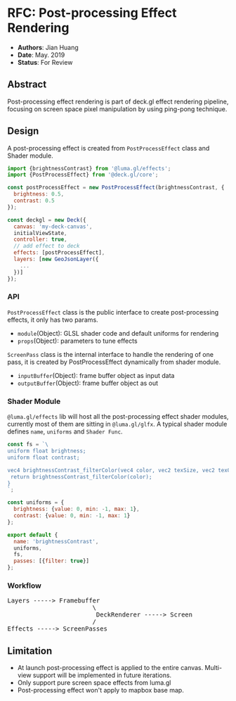 # RFC: Post-processing Effect Rendering

* **Authors**: Jian Huang
* **Date**: May. 2019
* **Status**: For Review

## Abstract
Post-processing effect rendering is part of deck.gl effect rendering pipeline, focusing on screen space pixel manipulation by using ping-pong technique.

## Design

A post-processing effect is created from `PostProcessEffect` class and Shader module.
```js
import {brightnessContrast} from '@luma.gl/effects';
import {PostProcessEffect} from '@deck.gl/core';

const postProcessEffect = new PostProcessEffect(brightnessContrast, {
  brightness: 0.5,
  contrast: 0.5
});

const deckgl = new Deck({
  canvas: 'my-deck-canvas',
  initialViewState,
  controller: true,
  // add effect to deck
  effects: [postProcessEffect],
  layers: [new GeoJsonLayer({
    ...
  })]
});
```

### API

`PostProcessEffect` class is the public interface to create post-processing effects, it only has two params.
* `module`(Object): GLSL shader code and default uniforms for rendering
* `props`(Object): parameters to tune effects

`ScreenPass` class is the internal interface to handle the rendering of one pass, it is created by PostProcessEffect dynamically from shader module.
* `inputBuffer`(Object): frame buffer object as input data
* `outputBuffer`(Object): frame buffer object as out

### Shader Module
`@luma.gl/effects` lib will host all the post-processing effect shader modules, currently most of them are sitting in `@luma.gl/glfx`. A typical shader module defines `name`, `uniforms` and `Shader Func`.
```js
const fs = `\  
uniform float brightness;  
uniform float contrast;  

vec4 brightnessContrast_filterColor(vec4 color, vec2 texSize, vec2 texCoords) {  
 return brightnessContrast_filterColor(color);
}  
`;  

const uniforms = {  
  brightness: {value: 0, min: -1, max: 1},  
  contrast: {value: 0, min: -1, max: 1}  
};  

export default {  
  name: 'brightnessContrast',  
  uniforms,  
  fs,  
  passes: [{filter: true}]  
};
```
### Workflow
<pre>Layers -----> Framebuffer
                       \
                        DeckRenderer -----> Screen
                       /
Effects -----> ScreenPasses</pre>

## Limitation
* At launch post-processing effect is applied to the entire canvas. Multi-view support will be implemented in future iterations.
* Only support pure screen space effects from luma.gl
* Post-processing effect won't apply to mapbox base map.
